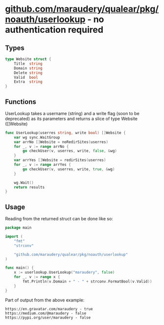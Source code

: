 # [github.com/maraudery/qualear/pkg/noauth/userlookup](https://github.com/maraudery/qualear/tree/main/pkg/noauth/userlookup) - no authentication required


## Types

``` go
type Website struct {
	Title  string
	Domain string
	Delete string
	Valid  bool
	Extra  string
}
```

## Functions


UserLookup takes a username (string) and a write flag (soon to be deprecated) as its parameters and returns a slice of type Website ([]Website)
``` go
func UserLookup(userres string, write bool) []Website {
	var wg sync.WaitGroup
	var arrNo []Website = noRedirSites(userres)
	for _, v := range arrNo {
		go checkUser(v, userres, write, false, &wg)
	}
	var arrYes []Website = redirSites(userres)
	for _, v := range arrYes {
		go checkUser(v, userres, write, true, &wg)
	}

	wg.Wait()
	return results
}
```

## Usage

Reading from the returned struct can be done like so:
``` go
package main

import (
	"fmt"
	"strconv"

	"github.com/maraudery/qualear/pkg/noauth/userlookup"
)

func main() {
	x := userlookup.UserLookup("maraudery", false)
	for _, v := range x {
		fmt.Println(v.Domain + " - " + strconv.FormatBool(v.Valid))
	}
}
```
Part of output from the above example:
```
https://en.gravatar.com/maraudery - true
https://medium.com/@maraudery - false
https://pypi.org/user/maraudery - false
```
